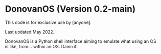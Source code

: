 # DonovanOS (Version 0.2-main)
This code is for exclusive use by [anyone].

Last updated May 2022.

DonovanOS is a Python shell interface aiming to emulate what using an OS is like, from... within an OS. Damn it.
